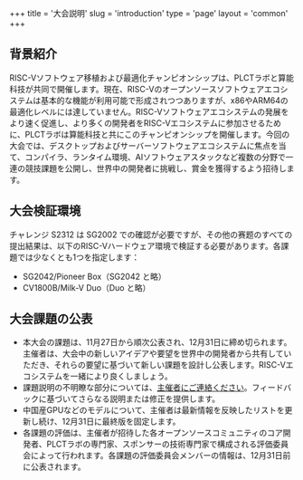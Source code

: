 +++
title = '大会説明'
slug = 'introduction'
type = 'page'
layout = 'common'
+++

## 背景紹介

RISC-Vソフトウェア移植および最適化チャンピオンシップは、PLCTラボと算能科技が共同で開催します。現在、RISC-Vのオープンソースソフトウェアエコシステムは基本的な機能が利用可能で形成されつつありますが、x86やARM64の最適化レベルには達していません。RISC-Vソフトウェアエコシステムの発展をより速く促進し、より多くの開発者をRISC-Vエコシステムに参加させるために、PLCTラボは算能科技と共にこのチャンピオンシップを開催します。今回の大会では、デスクトップおよびサーバーソフトウェアエコシステムに焦点を当て、コンパイラ、ランタイム環境、AIソフトウェアスタックなど複数の分野で一連の競技課題を公開し、世界中の開発者に挑戦し、賞金を獲得するよう招待します。

## 大会検証環境

チャレンジ S2312 は SG2002 での確認が必要ですが、その他の赛题のすべての提出結果は、以下のRISC-Vハードウェア環境で検証する必要があります。各課題では少なくとも1つを指定します：

- SG2042/Pioneer Box（SG2042 と略）
- CV1800B/Milk-V Duo（Duo と略）

## 大会課題の公表

- 本大会の課題は、11月27日から順次公表され、12月31日に締め切られます。主催者は、大会中の新しいアイデアや要望を世界中の開発者から共有していただき、それらの要望に基づいて新しい課題を設計し公表します。RISC-Vエコシステムを一緒により良くしましょう。
- 課題説明の不明瞭な部分については、[主催者にご連絡ください](mailto:rvspoc@cyberlimes.cn)。フィードバックに基づいてさらなる説明または修正を提供します。
- 中国産GPUなどのモデルについて、主催者は最新情報を反映したリストを更新し続け、12月31日に最終版を固定します。
- 各課題の評価は、主催者が招待した各オープンソースコミュニティのコア開発者、PLCTラボの専門家、スポンサーの技術専門家で構成される評価委員会によって行われます。各課題の評価委員会メンバーの情報は、12月31日前に公表されます。
